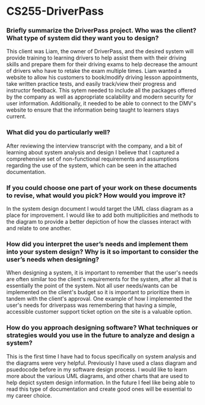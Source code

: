 # CS255-DriverPass

### Briefly summarize the DriverPass project. Who was the client? What type of system did they want you to design?
This client was Liam, the owner of DriverPass, and the desired system will provide training to learning drivers to help assist them with their driving skills and prepare them for their driving exams to help decrease the amount of drivers who have to retake the exam multiple times. Liam wanted a website to allow his customers to book/modify driving lesson appointments, take written practice tests, and easily track/view their progress and instructor feedback. This sytem needed to include all the packages offered by the company as well as appropriate scalability and modern security for user information. Additionally, it needed to be able to connect to the DMV's website to ensure that the information being taught to learners stays current.

### What did you do particularly well?
After reviewing the interview transcript with the company, and a bit of learning about system analysis and design I believe that I captured a comprehensive set of non-functional requirements and assumptions regarding the use of the system, which can be seen in the attached documentation.

### If you could choose one part of your work on these documents to revise, what would you pick? How would you improve it?
In the system design document I would target the UML class diagram as a place for improvement. I would like to add both multiplicities and methods to the diagram to provide a better depiction of how the classes interact with and relate to one another. 

### How did you interpret the user’s needs and implement them into your system design? Why is it so important to consider the user’s needs when designing?
When designing a system, it is important to remember that the user's needs are often similar too the client's requirements for the system, after all that is essentially the point of the system. Not all user needs/wants can be implemented on the client's budget so it is important to prioritize them in tandem with the client's approval. One example of how I implemented the user's needs for driverpass was remembering that having a simple, accessible customer support ticket option on the site is a valuable option.

### How do you approach designing software? What techniques or strategies would you use in the future to analyze and design a system?
This is the first time I have had to focus specifically on system analysis and the diagrams were very helpful. Previously I have used a class diagram and psuedocode before in my software design process. I would like to learn more about the various UML diagrams, and other charts that are used to help depict system design information. In the future I feel like being able to read this type of documentation and create good ones will be essential to my career choice.
